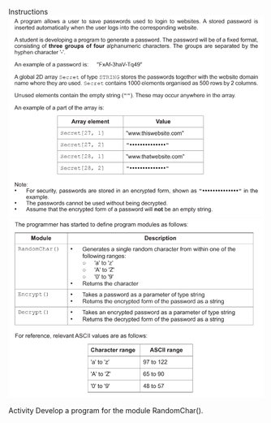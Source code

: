 Instructions
![Image1](https://github.com/cosalt/Programming-challenges/blob/669f178585e2dd05e53503227e05e5bcadcd70f4/2022%20-%20May%20%7C%20June/Log-in%20Passwords/download%20(1).png)
![Image2](https://github.com/cosalt/Programming-challenges/blob/669f178585e2dd05e53503227e05e5bcadcd70f4/2022%20-%20May%20%7C%20June/Log-in%20Passwords/download%20(2).png)

Activity
Develop a program for the module RandomChar().
